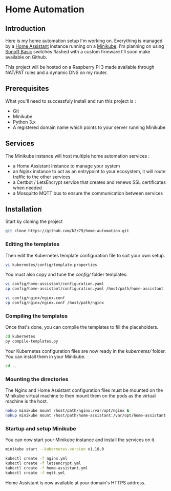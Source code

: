 # Home Automation

## Introduction

Here is my home automation setup I'm working on. Everything is managed by a [Home Assistant](https://www.home-assistant.io/) instance running on a [Minikube](https://github.com/kubernetes/minikube). I'm planning on using [Sonoff Basic](http://sonoff.itead.cc/en/products/sonoff/sonoff-basic) switches flashed with a custom firmware I'll soon make available on Github.

This project will be hosted on a Raspberry Pi 3 made available through NAT/PAT rules and a dynamic DNS on my router.

## Prerequisites

What you'll need to successfuly install and run this project is :

* Git
* Minikube
* Python 3.x
* A registered domain name which points to your server running Minikube

## Services

The Minikube instance will host multiple home automation services :

* a Home Assistant instance to manage your system
* an Nginx instance to act as an entrypoint to your ecosystem, it will route traffic to the other services
* a Certbot / LetsEncrypt service that creates and renews SSL certificates when needed
* a Mosquitto MQTT bus to ensure the communication between services

## Installation

Start by cloning the project

```bash
git clone https://github.com/k2r79/home-automation.git
```

### Editing the templates

Then edit the Kubernetes template configuration file to suit your own setup.

```bash
vi kubernetes/config/template.properties
```

You must also copy and tune the _config/_ folder templates.

```bash
vi config/home-assistant/configuration.yaml
cp config/home-assistant/configuration.yaml /host/path/home-assistant

vi config/nginx/nginx.conf
cp config/nginx/nginx.conf /host/path/nginx
```

### Compiling the templates

Once that's done, you can compile the templates to fill the placeholders.

```bash
cd kubernetes
py compile-templates.py
```

Your Kubernetes configuration files are now ready in the _kubernetes/_ folder. You can install them in your Minikube.

```bash
cd ..
```

### Mounting the directories

The Nginx and Home Assistant configuration files must be mounted on the Minikube virtual machine to then mount them on the pods as the virtual machine is the host.

```bash
nohup minikube mount /host/path/nginx:/var/opt/nginx &
nohup minikube mount /host/path/home-assistant:/var/opt/home-assistant &
```

### Startup and setup Minikube

You can now start your Minikube instance and install the services on it.

```bash
minikube start --kubernetes-version v1.10.0

kubectl create -f nginx.yml
kubectl create -f letsencrypt.yml
kubectl create -f home-assistant.yml
kubectl create -f mqtt.yml
```

Home Assistant is now available at your domain's HTTPS address.
